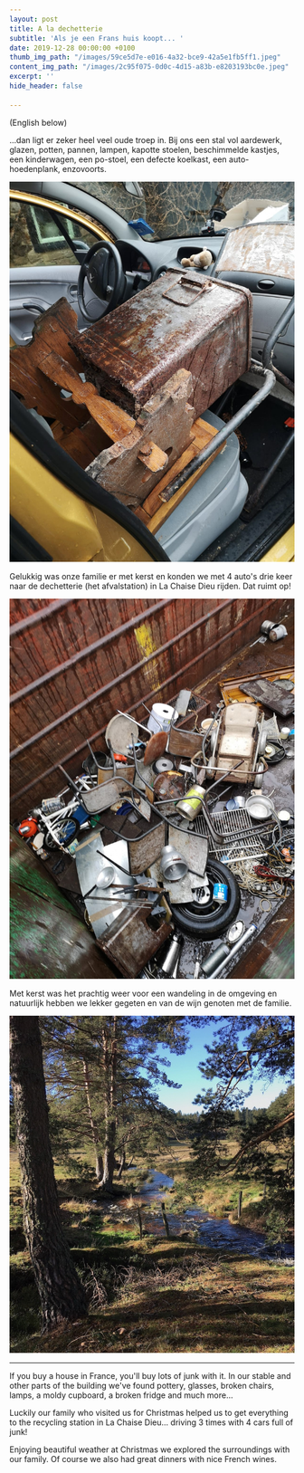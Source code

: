 ```yaml
---
layout: post
title: A la dechetterie
subtitle: 'Als je een Frans huis koopt... '
date: 2019-12-28 00:00:00 +0100
thumb_img_path: "/images/59ce5d7e-e016-4a32-bce9-42a5e1fb5ff1.jpeg"
content_img_path: "/images/2c95f075-0d0c-4d15-a83b-e8203193bc0e.jpeg"
excerpt: ''
hide_header: false

---
```

(English below)

...dan ligt er zeker heel veel oude troep in. Bij ons een stal vol aardewerk, glazen, potten, pannen, lampen, kapotte stoelen, beschimmelde kastjes, een kinderwagen, een po-stoel, een defecte koelkast, een auto-hoedenplank, enzovoorts. 

![](/images/e0313eae-4d24-48a0-9045-858f791a4b35.jpeg)

Gelukkig was onze familie er met kerst en konden we met 4 auto's drie keer naar de dechetterie (het afvalstation) in La Chaise Dieu rijden. Dat ruimt op!

![](/images/d70de6d5-98a1-4ee2-b808-14f5892cf916.jpeg) 

Met kerst was het prachtig weer voor een wandeling in de omgeving en natuurlijk hebben we lekker gegeten en van de wijn genoten met de familie.

![](/images/IMG_0517-1.jpeg)

***

If you buy a house in France, you'll buy lots of junk with it. In our stable and other parts of the building we've found pottery, glasses, broken chairs, lamps, a moldy cupboard, a broken fridge and much more...

Luckily our family who visited us for Christmas helped us to get everything to the recycling station in La Chaise Dieu... driving 3 times with 4 cars full of junk!

Enjoying beautiful weather at Christmas we explored the surroundings with our family. Of course we also had great dinners with nice French wines.